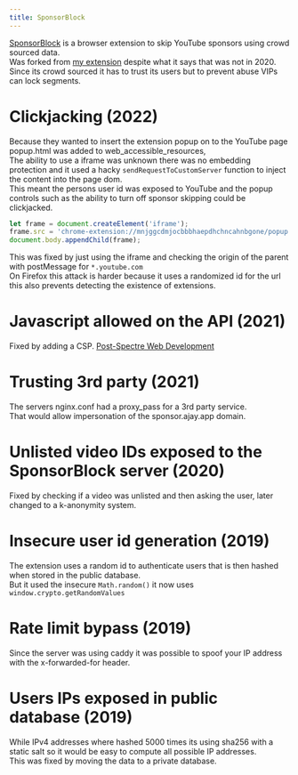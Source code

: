 ```yaml
---
title: SponsorBlock
---
```


[SponsorBlock](https://sponsor.ajay.app/) is a browser extension to skip YouTube sponsors using crowd sourced data.  
Was forked from [my extension](https://github.com/NDevTK/YTSponsorSkip) despite what it says that was not in 2020.  
Since its crowd sourced it has to trust its users but to prevent abuse VIPs can lock segments.

# Clickjacking (2022)

Because they wanted to insert the extension popup on to the YouTube page popup.html was added to web_accessible_resources,  
The ability to use a iframe was unknown there was no embedding protection and it used a hacky `sendRequestToCustomServer` function to inject the content into the page dom.  
This meant the persons user id was exposed to YouTube and the popup controls such as the ability to turn off sponsor skipping could be clickjacked.

```js
let frame = document.createElement('iframe');
frame.src = 'chrome-extension://mnjggcdmjocbbbhaepdhchncahnbgone/popup.html';
document.body.appendChild(frame);
```

This was fixed by just using the iframe and checking the origin of the parent with postMessage for `*.youtube.com`  
On Firefox this attack is harder because it uses a randomized id for the url this also prevents detecting the existence of extensions.

# Javascript allowed on the API (2021)

Fixed by adding a CSP. [Post-Spectre Web Development](https://w3c.github.io/webappsec-post-spectre-webdev/)

# Trusting 3rd party (2021)

The servers nginx.conf had a proxy_pass for a 3rd party service.  
That would allow impersonation of the sponsor.ajay.app domain.

# Unlisted video IDs exposed to the SponsorBlock server (2020)

Fixed by checking if a video was unlisted and then asking the user, later changed to a k-anonymity system.

# Insecure user id generation (2019)

The extension uses a random id to authenticate users that is then hashed when stored in the public database.  
But it used the insecure `Math.random()` it now uses `window.crypto.getRandomValues`

# Rate limit bypass (2019)

Since the server was using caddy it was possible to spoof your IP address with the x-forwarded-for header.

# Users IPs exposed in public database (2019)

While IPv4 addresses where hashed 5000 times its using sha256 with a static salt so it would be easy to compute all possible IP addresses.  
This was fixed by moving the data to a private database.
